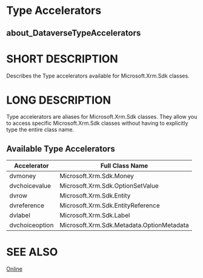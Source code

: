 # Type Accelerators
## about_DataverseTypeAccelerators

# SHORT DESCRIPTION
Describes the Type accelerators available for Microsoft.Xrm.Sdk classes.

# LONG DESCRIPTION
Type accelerators are aliases for Microsoft.Xrm.Sdk classes. They allow you to access specific Microsoft.Xrm.Sdk classes without having to explicitly type the entire class name.

## Available Type Accelerators

| Accelerator | Full Class Name |
| ----------- | --------------- |
| dvmoney | Microsoft.Xrm.Sdk.Money |
| dvchoicevalue | Microsoft.Xrm.Sdk.OptionSetValue |
| dvrow | Microsoft.Xrm.Sdk.Entity |
| dvreference | Microsoft.Xrm.Sdk.EntityReference |
| dvlabel | Microsoft.Xrm.Sdk.Label |
| dvchoiceoption | Microsoft.Xrm.Sdk.Metadata.OptionMetadata |

# SEE ALSO
[Online](https://github.com/AMSoftwareNL/DataversePowershell/blob/main/docs/about_DataverseTypeAccelerators.md)

